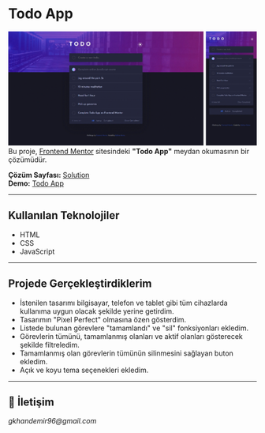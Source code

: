 # Todo App  
![Todo App](./todo-app.gif)  
Bu proje, [Frontend Mentor](https://www.frontendmentor.io/challenges/todo-app-Su1_KokOW) sitesindeki **"Todo App"** meydan okumasının bir çözümüdür.  

**Çözüm Sayfası:** [Solution](https://www.frontendmentor.io/solutions/todo-app-html-css-javascript)  
**Demo:** [Todo App](https://frontendmentor-challenge-todo-app-pearl.vercel.app/)  

---  

## Kullanılan Teknolojiler  
- HTML  
- CSS  
- JavaScript  

---  

## Projede Gerçekleştirdiklerim  
* İstenilen tasarımı bilgisayar, telefon ve tablet gibi tüm cihazlarda kullanıma uygun olacak şekilde yerine getirdim.
* Tasarımın "Pixel Perfect" olmasına özen gösterdim.
* Listede bulunan görevlere "tamamlandı" ve "sil" fonksiyonları ekledim.
* Görevlerin tümünü, tamamlanmış olanları ve aktif olanları gösterecek şekilde filtreledim.
* Tamamlanmış olan görevlerin tümünün silinmesini sağlayan buton ekledim.
* Açık ve koyu tema seçenekleri ekledim.

---  

## 📩 İletişim  
_gkhandemir96@gmail.com_